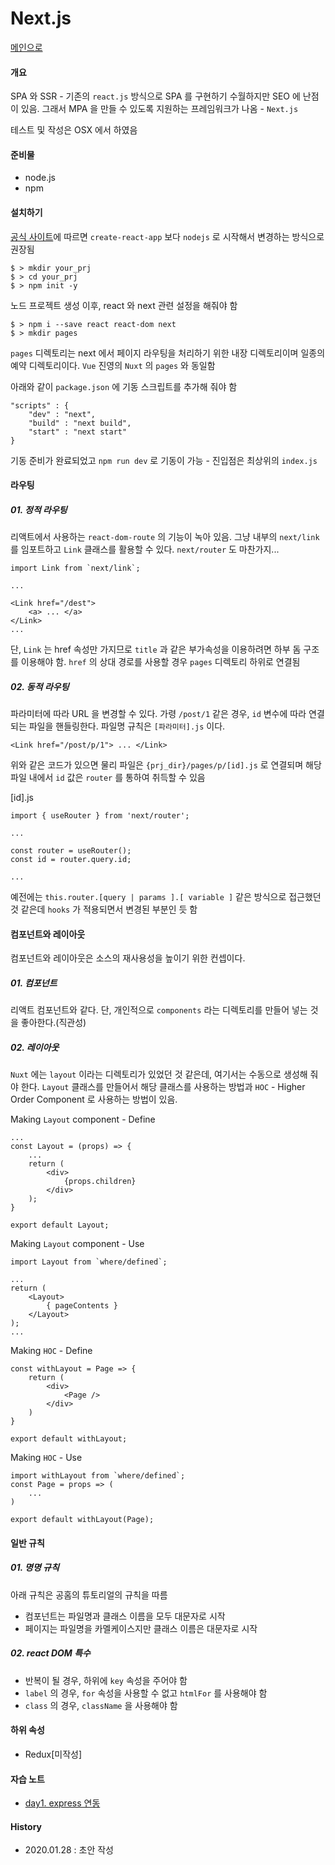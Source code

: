 # Next.js

[메인으로](https://github.com/juneyoung/DEV-INFOS)

#### 개요

SPA 와 SSR - 기존의 `react.js` 방식으로 SPA 를 구현하기 수월하지만 SEO 에 난점이 있음. 그래서 MPA 을 만들 수 있도록 지원하는 프레임워크가 나옴 - `Next.js`

테스트 및 작성은 OSX 에서 하였음

#### 준비물
- node.js
- npm

#### 설치하기

[공식 사이트](https://nextjs.org/)에 따르면 `create-react-app` 보다 `nodejs` 로 시작해서 변경하는 방식으로 권장됨

```
$ > mkdir your_prj
$ > cd your_prj
$ > npm init -y
```
노드 프로젝트 생성 이후, react 와 next 관련 설정을 해줘야 함
```
$ > npm i --save react react-dom next
$ > mkdir pages
```
`pages` 디렉토리는 next 에서 페이지 라우팅을 처리하기 위한 내장 디렉토리이며 일종의 예약 디렉토리이다. `Vue` 진영의 `Nuxt` 의 `pages` 와 동일함

아래와 같이 `package.json` 에 기동 스크립트를 추가해 줘야 함

```
"scripts" : {
	"dev" : "next",
	"build" : "next build",
    "start" : "next start"
}
```
기동 준비가 완료되었고 `npm run dev` 로 기동이 가능 - 진입점은 최상위의 `index.js`

#### 라우팅

##### 01. 정적 라우팅
리액트에서 사용하는 `react-dom-route` 의 기능이 녹아 있음. 그냥 내부의 `next/link` 를 임포트하고 `Link` 클래스를 활용할 수 있다. `next/router` 도 마찬가지...

```
import Link from `next/link`;

...

<Link href="/dest">
	<a> ... </a>
</Link>
...
```
단, `Link` 는 href 속성만 가지므로 `title` 과 같은 부가속성을 이용하려면 하부 돔 구조를 이용해야 함.
`href` 의 상대 경로를 사용할 경우 `pages` 디렉토리 하위로 연결됨  


##### 02. 동적 라우팅
파라미터에 따라 URL 을 변경할 수 있다. 가령 `/post/1` 같은 경우, `id` 변수에 따라 연결되는 파일을 핸들링한다. 파일명 규칙은 `[파라미터].js` 이다.

```
<Link href="/post/p/1"> ... </Link>
```
위와 같은 코드가 있으면 물리 파일은 `{prj_dir}/pages/p/[id].js` 로 연결되며 해당 파일 내에서 `id` 값은 `router` 를 통하여 취득할 수 있음

[id].js
```
import { useRouter } from 'next/router';

...

const router = useRouter();
const id = router.query.id;

...

```
예전에는 `this.router.[query | params ].[ variable ]` 같은 방식으로 접근했던 것 같은데 `hooks` 가 적용되면서 변경된 부분인 듯 함 

#### 컴포넌트와 레이아웃

컴포넌트와 레이아웃은 소스의 재사용성을 높이기 위한 컨셉이다.

##### 01. 컴포넌트 
리액트 컴포넌트와 같다. 단, 개인적으로 `components` 라는 디렉토리를 만들어 넣는 것을 좋아한다.(직관성) 

##### 02. 레이아웃
`Nuxt` 에는 `layout` 이라는 디렉토리가 있었던 것 같은데, 여기서는 수동으로 생성해 줘야 한다. `Layout` 클래스를 만들어서 해당 클래스를 사용하는 방법과 `HOC` - Higher Order Component 로 사용하는 방법이 있음.

Making `Layout` component - Define

```
...
const Layout = (props) => {
	...
	return (
    	<div>
        	{props.children}
        </div>
    );
}

export default Layout;
```
Making `Layout` component - Use
```
import Layout from `where/defined`;

...
return (
	<Layout>
    	{ pageContents }
    </Layout>
); 
...

```


Making `HOC` - Define
```
const withLayout = Page => {
	return (
    	<div>
        	<Page />
        </div>
    )
}

export default withLayout;
```

Making `HOC` - Use

```
import withLayout from `where/defined`;
const Page = props => (
	...
)

export default withLayout(Page); 
```


#### 일반 규칙

##### 01. 명명 규칙
아래 규칙은 공홈의 튜토리얼의 규칙을 따름
- 컴포넌트는 파일명과 클래스 이름을 모두 대문자로 시작
- 페이지는 파일명을 카멜케이스지만 클래스 이름은 대문자로 시작 

##### 02. react DOM 특수
- 반복이 될 경우, 하위에 `key` 속성을 주어야 함
- `label` 의 경우, `for` 속성을 사용할 수 없고 `htmlFor` 를 사용해야 함
- `class` 의 경우, `className` 을 사용해야 함 

#### 하위 속성
- Redux[미작성]

#### 자습 노트 
- [day1. express 연동](https://github.com/juneyoung/DEV-INFOS/blob/master/nextjs/study/day1.md)

 #### History
 - 2020.01.28 : 초안 작성


